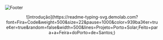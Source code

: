 ![Footer](https://capsule-render.vercel.app/api?type=waving&height=100&color=E5FFCC&section=???)

<div align="center">
![introdução](https://readme-typing-svg.demolab.com?font=Fira+Code&weight=500&size=22&pause=1000&color=939ba3&center=true&center=true&random=false&width=500&lines=Projeto+Porto+Solar;Feito+para+a+Feira+doPorto+de+Santos;)

